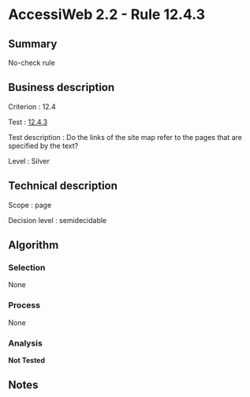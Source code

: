 # AccessiWeb 2.2 - Rule 12.4.3

## Summary

No-check rule

## Business description

Criterion : 12.4

Test :
[12.4.3](http://www.accessiweb.org/index.php/accessiweb-22-english-version.html#test-12-4-3)

Test description : Do the links of the site map refer to the pages that
are specified by the text?

Level : Silver

## Technical description

Scope : page

Decision level :
semidecidable

## Algorithm

### Selection

None

### Process

None

### Analysis

**Not Tested**

## Notes


